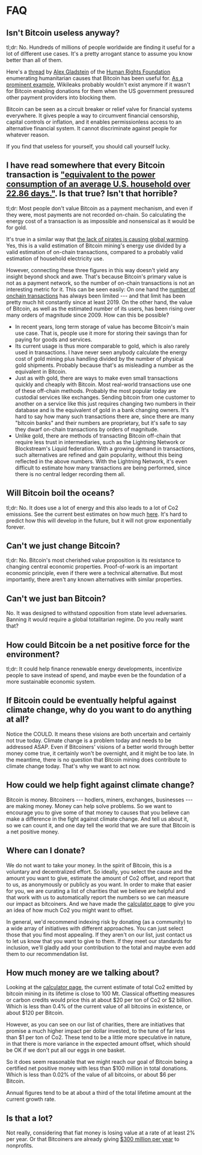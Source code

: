# FAQ

## Isn't Bitcoin useless anyway?

tl;dr: No. Hundreds of millions of people worldwide are finding it useful for a
lot of different use cases. It's a pretty arrogant stance to assume you know
better than all of them.

Here's a [thread](https://threadreaderapp.com/thread/1340836877595594752.html)
by [Alex Gladstein](https://twitter.com/gladstein) of the [Human Rights
Foundation](https://hrf.org/) enumerating humanitarian causes that Bitcoin has
been useful for. [As a prominent
example](https://web.archive.org/web/20201108012753/https://www.forbes.com/sites/rogerhuang/2019/04/26/how-bitcoin-and-wikileaks-saved-each-other/),
Wikileaks probably wouldn't exist anymore if it wasn't for Bitcoin enabling
donations for them when the US government pressured other payment providers into
blocking them.

Bitcoin can be seen as a circuit breaker or relief valve for financial systems
everywhere. It gives people a way to circumvent financial censorship, capital
controls or inflation, and it enables permissionless access to an alternative
financial system. It cannot discriminate against people for whatever reason.

If you find that useless for yourself, you should call yourself lucky.

## I have read somewhere that every Bitcoin transaction is ["equivalent to the power consumption of an average U.S. household over 22.86 days."](https://digiconomist.net/bitcoin-energy-consumption). Is that true? Isn't that horrible?

tl;dr: Most people don't value Bitcoin as a payment mechanism, and even if they
were, most payments are not recorded on-chain. So calculating the energy cost of
a transaction is as impossible and nonsensical as it would be for gold.

It's true in a similar way that [the lack of pirates is causing global
warming](https://www.forbes.com/sites/erikaandersen/2012/03/23/true-fact-the-lack-of-pirates-is-causing-global-warming/?sh=508707043a67).
Yes, this is a valid estimation of Bitcoin mining's energy use divided by a
valid estimation of on-chain transactions, compared to a probably valid
estimation of household electricity use.

However, connecting these three figures in this way doesn't yield any insight
beyond shock and awe. That's because Bitcoin's primary value is not as a payment
network, so the number of on-chain transactions is not an interesting metric for
it. This can be seen easily: On one hand the [number of onchain
transactions](https://bitinfocharts.com/comparison/bitcoin-transactions.html)
has always been limited --- and that limit has been pretty much hit constantly
since at least 2019. On the other hand, the value of Bitcoin, as well as the
estimated number of its users, has been rising over many orders of magnitude
since 2009. How can this be possible?

  * In recent years, long term storage of value has become Bitcoin's main use
    case. That is, people use it more for storing their savings than for paying
    for goods and services.
  * Its current usage is thus more comparable to gold, which is also rarely used
    in transactions. I have never seen anybody calculate the energy cost of gold
    mining plus handling divided by the number of physical gold shipments.
    Probably because that's as misleading a number as the equivalent in Bitcoin.
  * Just as with gold, there are ways to make even small transactions quickly
    and cheaply with Bitcoin. Most real-world transactions use one of these
    off-chain methods. Probably the most popular today are custodial services
    like exchanges. Sending bitcoin from one customer to another on a service
    like this just requires changing two numbers in their database and is the
    equivalent of gold in a bank changing owners. It's hard to say how many such
    transactions there are, since there are many "bitcoin banks" and their
    numbers are proprietary, but it's safe to say they dwarf on-chain
    transactions by orders of magnitude.
  * Unlike gold, there are methods of transacting Bitcoin off-chain that require
    less trust in intermediaries, such as the Lightning Network or Blockstream's
    Liquid federation. With a growing demand in transactions, such alternatives
    are refined and gain popularity, without this being reflected in the above
    numbers. With the Lightning Network, it's even difficult to estimate how
    many transactions are being performed, since there is no central ledger
    recording them all.
  
    
   

## Will Bitcoin boil the oceans?

tl;dr: No. It does use a lot of energy and this also leads to a lot of Co2
emissions. See the current best estimates on how much
[here](https://netpositive.money/calculator). It's hard to predict how this will
develop in the future, but it will not grow exponentially forever.

## Can't we just change Bitcoin?
  
tl;dr: No. Bitcoin's most cherished value proposition is its resistance to
changing central economic properties. Proof-of-work is an important economic
principle, even if there were a technical alternative. But most importantly,
there aren't any known alternatives with similar properties.

## Can't we just ban Bitcoin?

No. It was designed to withstand opposition from state level adversaries.
Banning it would require a global totalitarian regime. Do you really want that?

## How could Bitcoin be a net positive force for the environment? 

tl;dr: It could help finance renewable energy developments, incentivize people
to save instead of spend, and maybe even be the foundation of a more sustainable
economic system.

## If Bitcoin could be eventually helpful against climate change, why do you want to do anything at all?
  
Notice the COULD. It means these visions are both uncertain and certainly not
true today. Climate change is a problem today and needs to be addressed ASAP.
Even if Bitcoiners' visions of a better world through better money come true, it
certainly won't be overnight, and it might be too late. In the meantime, there
is no question that Bitcoin mining does contribute to climate change today.
That's why we want to act now.  

## How could we help fight against climate change?
  
Bitcoin is money. Bitcoiners --- hodlers, miners, exchanges, businesses --- are
making money. Money can help solve problems. So we want to encourage you to give
some of that money to causes that you believe can make a difference in the fight
against climate change. And tell us about it, so we can count it, and one day
tell the world that we are sure that Bitcoin is a net positive money.
  
## Where can I donate?

We do not want to take your money. In the spirit of Bitcoin, this is a voluntary
and decentralized effort. So ideally, you select the cause and the amount you
want to give, estimate the amount of Co2 offset, and report that to us, as
anonymously or publicly as you want. In order to make that easier for you, we are
curating a list of charities that we believe are helpful and that work with us to
automatically report the numbers so we can measure our impact as bitcoiners. And
we have made the [calculator page](https://netpositive.money/calculator) to give
you an idea of how much Co2 you might want to offset.

In general, we'd recommend indexing risk by donating (as a community) to a wide
array of initiatives with different approaches. You can just select those that
you find most appealing. If they aren't on our list, just contact us to let us
know that you want to give to them. If they meet our standards for inclusion,
we'll gladly add your contribution to the total and maybe even add them to our
recommendation list.

## How much money are we talking about?

Looking at the [calculator page](https://netpositive.money/calculator), the
current estimate of total Co2 emitted by bitcoin mining in its lifetime is close
to 100 Mt. Classical offsetting measures or carbon credits would price this at
about \$20 per ton of Co2 or \$2 billion. Which is less than 0.4% of the current
value of all bitcoins in existence, or about $120 per Bitcoin.

However, as you can see on our list of charities, there are initiatives that
promise a much higher impact per dollar invested, to the tune of far less than
\$1 per ton of Co2. These tend to be a little more speculative in nature, in
that there is more variance in the expected amount offset, which should be OK if
we don't put all our eggs in one basket.

So it does seem reasonable that we might reach our goal of Bitcoin being a
certified net positive money with less than \$100 million in total donations.
Which is less than 0.02% of the value of all bitcoins, or about $6 per Bitcoin.

Annual figures tend to be at about a third of the total lifetime amount at the
current growth rate.

## Is that a lot?

Not really, considering that fiat money is losing value at a rate of at least 2%
per year. Or that Bitcoiners are already giving [\$300 million per
year](https://www.thegivingblock.com/) to nonprofits.

